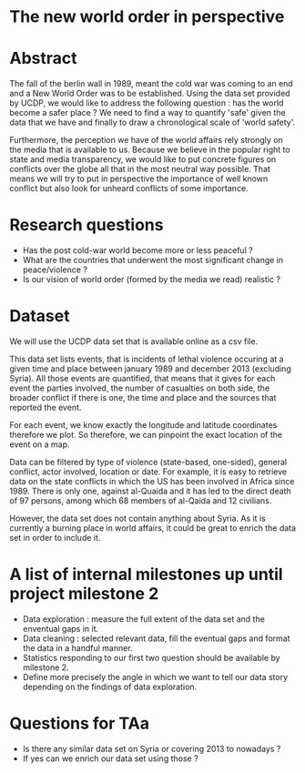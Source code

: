 # The new world order in perspective

# Abstract

The fall of the berlin wall in 1989, meant the cold war was coming to an end and a New World Order was to be established. Using the data set provided by UCDP, we would like to address the following question : has the world become a safer place ? We need to find a way to quantify 'safe' given the data that we have and finally to draw a chronological scale of 'world safety'.

Furthermore, the perception we have of the world affairs rely strongly on the media that is available to us. Because we believe in the popular right to state and media transparency, we would like to put concrete figures on conflicts over the globe all that in the most neutral way possible. That means we will try to put in perspective the importance of well known conflict but also look for unheard conflicts of some importance.

# Research questions
* Has the post cold-war world become more or less peaceful ?
* What are the countries that underwent the most significant change in peace/violence ?
* Is our vision of world order (formed by the media we read) realistic ?

# Dataset
We will use the UCDP data set that is available online as a csv file.

This data set lists events, that is incidents of lethal violence occuring at a given time and place between january 1989 and december 2013 (excluding Syria).  All those events are quantified, that means that it gives for each event the parties involved, the number of casualties on both side, the broader conflict if there is one, the time and place and the sources that reported the event.

For each event, we know exactly the longitude and latitude coordinates therefore we plot. So therefore, we can pinpoint the exact location of the event on a map.

Data can be filtered by type of violence (state-based, one-sided), general conflict, actor involved, location or date. For example, it is easy to retrieve data on the state conflicts in which the US has been involved in Africa since 1989. There is only one, against al-Quaida and it has led to the direct death of 97 persons, among which 68 members of al-Qaida and 12 civilians.

However, the data set does not contain anything about Syria. As it is currently a burning place in world affairs, it could be great to enrich the data set in order to include it.

# A list of internal milestones up until project milestone 2

- Data exploration : measure the full extent of the data set and the enventual gaps in it.
- Data cleaning : selected relevant data, fill the eventual gaps and format the data in a handful manner.
- Statistics responding to our first two question should be available by milestone 2.
- Define more precisely the angle in which we want to tell our data story depending on the findings of data exploration.

# Questions for TAa
- Is there any similar data set on Syria or covering 2013 to nowadays ?
- If yes can we enrich our data set using those ?
